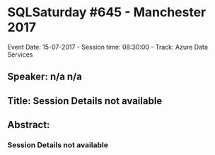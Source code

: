 # SQLSaturday #645 - Manchester 2017
Event Date: 15-07-2017 - Session time: 08:30:00 - Track: Azure Data Services
## Speaker: n/a n/a
## Title: Session Details not available
## Abstract:
### Session Details not available
